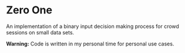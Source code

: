 # Zero One

An implementation of a binary input decision making process for crowd sessions on small data sets.

**Warning:** Code is written in my personal time for personal use cases.
